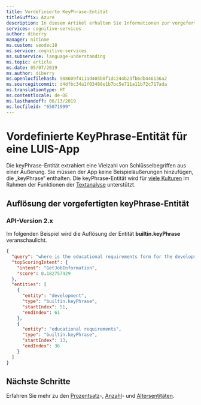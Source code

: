 ```yaml
---
title: Vordefinierte KeyPhrase-Entität
titleSuffix: Azure
description: In diesem Artikel erhalten Sie Informationen zur vorgefertigten keyphrase-Entität in Language Understanding (LUIS).
services: cognitive-services
author: diberry
manager: nitinme
ms.custom: seodec18
ms.service: cognitive-services
ms.subservice: language-understanding
ms.topic: article
ms.date: 05/07/2019
ms.author: diberry
ms.openlocfilehash: 988609f411ad405b0f1dc244b23fb6db446136a2
ms.sourcegitcommit: d4dfbc34a1f03488e1b7bc5e711a11b72c717ada
ms.translationtype: HT
ms.contentlocale: de-DE
ms.lasthandoff: 06/13/2019
ms.locfileid: "65071999"
---
```

# <a name="keyphrase-prebuilt-entity-for-a-luis-app"></a>Vordefinierte KeyPhrase-Entität für eine LUIS-App
Die keyPhrase-Entität extrahiert eine Vielzahl von Schlüsselbegriffen aus einer Äußerung. Sie müssen der App keine Beispieläußerungen hinzufügen, die „keyPhrase“ enthalten. Die keyPhrase-Entität wird für [viele Kulturen](luis-language-support.md#languages-supported) im Rahmen der Funktionen der [Textanalyse](../text-analytics/overview.md) unterstützt. 

## <a name="resolution-for-prebuilt-keyphrase-entity"></a>Auflösung der vorgefertigten keyPhrase-Entität

### <a name="api-version-2x"></a>API-Version 2.x

Im folgenden Beispiel wird die Auflösung der Entität **builtin.keyPhrase** veranschaulicht.

```json
{
  "query": "where is the educational requirements form for the development and engineering group",
  "topScoringIntent": {
    "intent": "GetJobInformation",
    "score": 0.182757929
  },
  "entities": [
    {
      "entity": "development",
      "type": "builtin.keyPhrase",
      "startIndex": 51,
      "endIndex": 61
    },
    {
      "entity": "educational requirements",
      "type": "builtin.keyPhrase",
      "startIndex": 13,
      "endIndex": 36
    }
  ]
}
```

## <a name="next-steps"></a>Nächste Schritte

Erfahren Sie mehr zu den [Prozentsatz](luis-reference-prebuilt-percentage.md)-, [Anzahl](luis-reference-prebuilt-number.md)- und [Altersentitäten](luis-reference-prebuilt-age.md).
